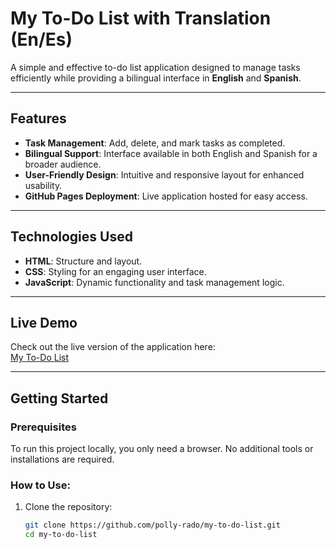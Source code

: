 # My To-Do List with Translation (En/Es)

A simple and effective to-do list application designed to manage tasks efficiently while providing a bilingual interface in **English** and **Spanish**.

---

## Features

- **Task Management**: Add, delete, and mark tasks as completed.
- **Bilingual Support**: Interface available in both English and Spanish for a broader audience.
- **User-Friendly Design**: Intuitive and responsive layout for enhanced usability.
- **GitHub Pages Deployment**: Live application hosted for easy access.

---

## Technologies Used

- **HTML**: Structure and layout.
- **CSS**: Styling for an engaging user interface.
- **JavaScript**: Dynamic functionality and task management logic.

---

## Live Demo

Check out the live version of the application here:  
[My To-Do List](https://polly-rado.github.io/my-to-do-list/)

---

## Getting Started

### Prerequisites
To run this project locally, you only need a browser. No additional tools or installations are required.

### How to Use:
1. Clone the repository:
   ```bash
   git clone https://github.com/polly-rado/my-to-do-list.git
   cd my-to-do-list
